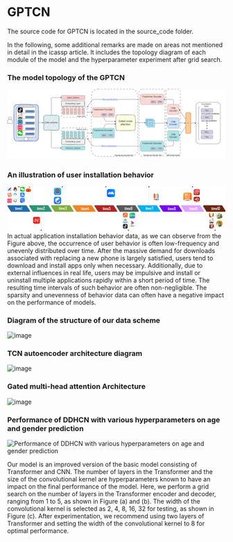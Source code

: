 # GPTCN
The source code for GPTCN is located in the source_code folder.

In the following, some additional remarks are made on areas not mentioned in detail in the icassp article. It includes the topology diagram of each module of the model and the hyperparameter experiment after grid search.

### The model topology of the GPTCN
![image text](https://github.com/Moloyiker/GPTCN/blob/main/Static_file/picture/The%20model%20topology%20of%20the%20GPTCN.png "The model topology of the GPTCN")

### An illustration of user installation behavior
![image text](https://github.com/Moloyiker/GPTCN/blob/main/Static_file/picture/An%20illustration%20of%20user%20installation%20behavior.png "An illustration of user installation behavior")
In actual application installation behavior data, as we can observe from the Figure above, the occurrence of user behavior is often low-frequency and unevenly distributed over time. After the massive demand for downloads associated with replacing a new phone is largely satisfied, users tend to download and install apps only when necessary. Additionally, due to external influences in real life, users may be impulsive and install or uninstall multiple applications rapidly within a short period of time. The resulting time intervals of such behavior are often non-negligible. The sparsity and unevenness of behavior data can often have a negative impact on the performance of models.

### Diagram of the structure of our data scheme
![image](https://github.com/Moloyiker/GPTCN/assets/63031589/846f90eb-593b-4cf9-90ab-729d6350067f)

### TCN autoencoder architecture diagram
![image](https://github.com/Moloyiker/GPTCN/assets/63031589/24b2f2cd-77cf-4b8b-bf57-b52cdeaf5132)

### Gated multi-head attention Architecture
![image](https://github.com/Moloyiker/GPTCN/assets/63031589/2105fe5a-5538-44f5-8e4c-df791f69c273)


### Performance of DDHCN with various hyperparameters on age and gender prediction
![Performance of DDHCN with various hyperparameters on age and gender prediction](https://github.com/Moloyiker/GPTCN/assets/63031589/444f25c9-2f31-42fb-a85d-4d941edfefe6)

Our model is an improved version of the basic model consisting of Transformer and CNN.  The number of layers in the Transformer and the size of the convolutional kernel are hyperparameters known to have an impact on the final performance of the model.  Here, we perform a grid search on the number of layers in the Transformer encoder and decoder, ranging from 1 to 5, as shown in Figure (a) and (b). The width of the convolutional kernel is selected as 2, 4, 8, 16, 32 for testing, as shown in Figure (c). After experimentation, we recommend using two layers of Transformer and setting the width of the convolutional kernel to 8 for optimal performance.
